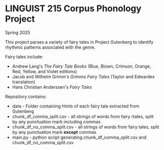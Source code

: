# LINGUIST 215 Corpus Phonology Project

Spring 2025

This project parses a variety of fairy tales in Project Gutenberg to identify rhythmic patterns associated with the genre.

Fairy tales include: 
* Andrew Lang's _The Fairy Tale Books_ (Blue, Blown, Crimson, Orange, Red, Yellow, and Violet editions)
* Jacob and Wilhelm Grimm's _Grimms Fairy Tales_ (Taylor and Edwardes translation)
* Hans Christian Anderssen's _Fairy Tales_

Repository contains:
* data - Folder containing htmls of each fairy tale extracted from Gutenberg
* chunk_df_comma_split.csv - all strings of words from fairy rtales, split by any punctuation mark including commas
* chunk_df_no_comma_split.csv - all strings of words from fairy tales, split by any punctuation mark __except__ commas
* main.py - python script generating chunk_df_comma_split.csv and chunk_df_no_comma_split.csv
